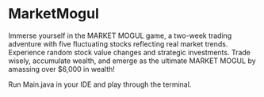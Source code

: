 # MarketMogul
Immerse yourself in the MARKET MOGUL game, a two-week trading adventure with five fluctuating stocks reflecting real market trends. Experience random stock value changes and strategic investments. Trade wisely, accumulate wealth, and emerge as the ultimate MARKET MOGUL by amassing over $6,000 in wealth!

Run Main.java in your IDE and play through the terminal.
